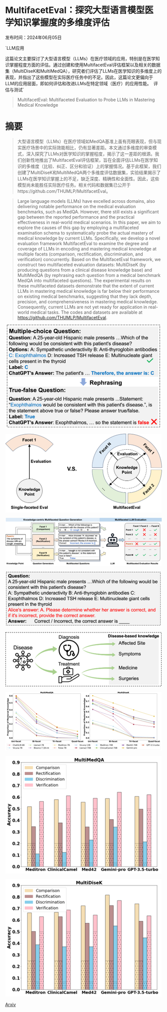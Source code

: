 # MultifacetEval：探究大型语言模型医学知识掌握度的多维度评估

发布时间：2024年06月05日

`LLM应用

这篇论文主要探讨了大型语言模型（LLMs）在医疗领域的应用，特别是在医学知识掌握程度方面的评估。通过创建和使用MultifacetEval评估框架以及相关的数据集（MultiDiseK和MultiMedQA），研究者们评估了LLMs在医学知识的多维度上的表现，并指出了这些模型在实际医疗任务中的不足。因此，这篇论文更偏向于LLM的应用层面，即如何评估和改进LLMs在特定领域（医疗）的应用性能。` `评估与测试`

> MultifacetEval: Multifaceted Evaluation to Probe LLMs in Mastering Medical Knowledge

# 摘要

> 大型语言模型（LLMs）在医疗领域如MedQA基准上虽有亮眼表现，但与现实医疗场景中的实际效能相比，仍有显著差距。本文通过多维度的审查模式，深入探究了LLMs对医学知识的掌握程度，揭示了这一差距的根源。我们创新性地推出了MultifacetEval评估框架，旨在全面评估LLMs在医学知识的多维度（比较、纠正、区分和验证）上的掌握情况。基于此框架，我们创建了MultiDiseK和MultiMedQA两个多维度评估数据集，实验结果揭示了LLMs在医学知识掌握上的不足，缺乏深度、精确性和全面性。因此，这些模型尚未能胜任实际医疗任务。相关代码和数据集已公开于https://github.com/THUMLP/MultifacetEval。

> Large language models (LLMs) have excelled across domains, also delivering notable performance on the medical evaluation benchmarks, such as MedQA. However, there still exists a significant gap between the reported performance and the practical effectiveness in real-world medical scenarios. In this paper, we aim to explore the causes of this gap by employing a multifaceted examination schema to systematically probe the actual mastery of medical knowledge by current LLMs. Specifically, we develop a novel evaluation framework MultifacetEval to examine the degree and coverage of LLMs in encoding and mastering medical knowledge at multiple facets (comparison, rectification, discrimination, and verification) concurrently. Based on the MultifacetEval framework, we construct two multifaceted evaluation datasets: MultiDiseK (by producing questions from a clinical disease knowledge base) and MultiMedQA (by rephrasing each question from a medical benchmark MedQA into multifaceted questions). The experimental results on these multifaceted datasets demonstrate that the extent of current LLMs in mastering medical knowledge is far below their performance on existing medical benchmarks, suggesting that they lack depth, precision, and comprehensiveness in mastering medical knowledge. Consequently, current LLMs are not yet ready for application in real-world medical tasks. The codes and datasets are available at https://github.com/THUMLP/MultifacetEval.

![MultifacetEval：探究大型语言模型医学知识掌握度的多维度评估](../../../paper_images/2406.02919/example_2.png)

![MultifacetEval：探究大型语言模型医学知识掌握度的多维度评估](../../../paper_images/2406.02919/multifaceted.png)

![MultifacetEval：探究大型语言模型医学知识掌握度的多维度评估](../../../paper_images/2406.02919/method.png)

![MultifacetEval：探究大型语言模型医学知识掌握度的多维度评估](../../../paper_images/2406.02919/VCQ.png)

![MultifacetEval：探究大型语言模型医学知识掌握度的多维度评估](../../../paper_images/2406.02919/disek_1.png)

![MultifacetEval：探究大型语言模型医学知识掌握度的多维度评估](../../../paper_images/2406.02919/fig.png)

![MultifacetEval：探究大型语言模型医学知识掌握度的多维度评估](../../../paper_images/2406.02919/medqa_cotsc_6.png)

![MultifacetEval：探究大型语言模型医学知识掌握度的多维度评估](../../../paper_images/2406.02919/muldkb_five_6.png)

[Arxiv](https://arxiv.org/abs/2406.02919)